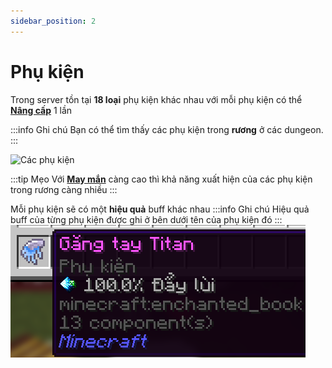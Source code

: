 ```yaml
---
sidebar_position: 2
---
```


# Phụ kiện

Trong server tồn tại **18 loại** phụ kiện khác nhau với mỗi phụ kiện có thể [**Nâng cấp**](./upgrade.md) 1 lần

:::info Ghi chú
Bạn có thể tìm thấy các phụ kiện trong **rương** ở các dungeon.
:::

![Các phụ kiện](https://cdn.modrinth.com/data/cached_images/963f2175d1833d7f6da6d1b67c526e6c29b710d1.png)

:::tip Mẹo
Với [**May mắn**](../Skills/luck.md) càng cao thì khả năng xuất hiện của các phụ kiện trong rương càng nhiều
:::

Mỗi phụ kiện sẽ có một **hiệu quả** buff khác nhau
:::info Ghi chú
Hiệu quả buff của từng phụ kiện được ghi ở bên dưới tên của phụ kiện đó
:::
![Phụ kiện](./img/trinkets_ex.png)
